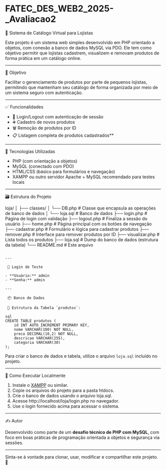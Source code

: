 # FATEC_DES_WEB2_2025-_Avaliacao2

 🛒 Sistema de Catálogo Virtual para Lojistas

Este projeto é um sistema web simples desenvolvido em PHP orientado a objetos, com conexão a banco de dados MySQL via PDO. Ele tem como objetivo permitir que lojistas cadastrem, visualizem e removam produtos de forma prática em um catálogo online.

---

 🎯 Objetivo

Facilitar o gerenciamento de produtos por parte de pequenos lojistas, permitindo que mantenham seu catálogo de forma organizada por meio de um sistema seguro com autenticação.

---

 ✅ Funcionalidades

- 🔐 Login/Logout com autenticação de sessão
- ➕ Cadastro de novos produtos
- 🗑️ Remoção de produtos por ID
- 📋 Listagem completa de produtos cadastrados**

---

 🧰 Tecnologias Utilizadas

- PHP (com orientação a objetos)
- MySQL (conectado com PDO)
- HTML/CSS (básico para formulários e navegação)
- XAMPP ou outro servidor Apache + MySQL recomendado para testes locais

---

 🗃️ Estrutura do Projeto


loja/
│
├── classes/
│   └── DB.php         # Classe que encapsula as operações de banco de dados
│    └── loja.sql      # Banco de dados
├── login.php          # Página de login com validação
├── logout.php         # Finaliza a sessão do usuário
├── home.php           # Página principal com os botões de navegação
├── cadastrar.php      # Formulário e lógica para cadastrar produtos
├── remover.php        # Interface para remover produtos por ID
├── visualizar.php     # Lista todos os produtos
├── loja.sql           # Dump do banco de dados (estrutura da tabela)
└── README.md          # Este arquivo
```

---

 🔐 Login de Teste

- **Usuário:** admin  
- **Senha:** admin

---

 📦 Banco de Dados

 📁 Estrutura da Tabela `produtos`:

sql
CREATE TABLE produtos (
    id INT AUTO_INCREMENT PRIMARY KEY,
    nome VARCHAR(100) NOT NULL,
    preco DECIMAL(10,2) NOT NULL,
    descricao VARCHAR(255),
    categoria VARCHAR(30)
);
```

Para criar o banco de dados e tabela, utilize o arquivo `loja.sql` incluído no projeto.

---

 🚀 Como Executar Localmente

1. Instale o [XAMPP](https://www.apachefriends.org/) ou similar.
2. Copie os arquivos do projeto para a pasta htdocs.
3. Crie o banco de dados usando o arquivo loja.sql.
4. Acesse http://localhost/loja/login.php no navegador.
5. Use o login fornecido acima para acessar o sistema.

---

 ✍️ Autor

Desenvolvido como parte de um **desafio técnico de PHP com MySQL**, com foco em boas práticas de programação orientada a objetos e segurança via sessões.

---

Sinta-se à vontade para clonar, usar, modificar e compartilhar este projeto. 🚀
